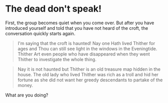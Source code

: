 # The dead don't speak!

First, the group becomes quiet when you come over. But after you have introduced yourself and told that you have not heard of the croft, the conversation quickly starts again.

> I'm saying that the croft is haunted! Nay one Hath lived Thither for ages and Thou can still see light in the windows in the Eveningtide. Thither Art even people who have disappeared when they went Thither to investigate the whole thing.

> Nay it is not haunted but Thither is an old treasure map hidden in the house. The old lady who lived Thither was rich as a troll and hid her fortune as she did not want her greedy descendants to partake of the money.

What are you doing?

<!-- _No way I'm visiting a haunted house!_
_ Treasures and riches have captured your interest._-->
